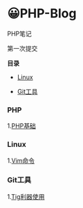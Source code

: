 # 😀PHP-Blog

PHP笔记

第一次提交



**目录**

- [Linux](#Linux)

- [Git工具](#Git工具)



### PHP
1.[PHP基础](docs/PHP/PHP基础.md)



### Linux
1.[Vim命令](docs/Linux/Vim命令.md)




### Git工具

1.[Tig利器使用](docs/Git/Tig利器使用.md)

